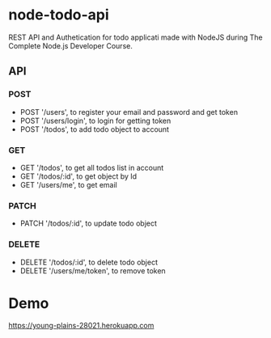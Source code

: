 # node-todo-api
REST API and Authetication for todo applicati made with NodeJS during The Complete Node.js Developer Course.

## API
### POST
* POST '/users', to register your email and password and get token
* POST '/users/login', to login for getting token
* POST '/todos', to add todo object to account
### GET
* GET '/todos', to get all todos list in account
* GET '/todos/:id', to get object by Id
* GET '/users/me', to get email
### PATCH
* PATCH '/todos/:id', to update todo object
### DELETE
* DELETE '/todos/:id', to delete todo object
* DELETE '/users/me/token', to remove token

# Demo

https://young-plains-28021.herokuapp.com
